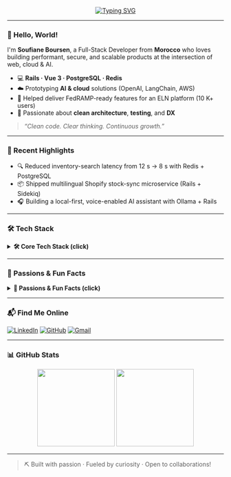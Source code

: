 <!-- ✨ Animated headline -->
<p align="center">
  <a href="https://git.io/typing-svg">
    <img src="https://readme-typing-svg.herokuapp.com?font=Fira+Code&size=24&pause=1000&color=36B37E&center=true&vCenter=true&width=520&lines=Full-Stack+Developer;Cloud+%26+AI+Engineering;Continuous+Learning" alt="Typing SVG" />
  </a>
</p>

---

### 👋 Hello, World!

I'm **Soufiane Boursen**, a Full-Stack Developer from **Morocco** who loves building performant, secure, and scalable products at the intersection of web, cloud & AI.

- 💻  **Rails · Vue 3 · PostgreSQL · Redis**
- ☁️  Prototyping **AI & cloud** solutions (OpenAI, LangChain, AWS)
- 🔐  Helped deliver FedRAMP-ready features for an ELN platform (10 K+ users)
- 🚀  Passionate about **clean architecture**, **testing**, and **DX**

> _“Clean code. Clear thinking. Continuous growth.”_

---

### 🚀 Recent Highlights
- 🔍  Reduced inventory-search latency from 12 s → 8 s with Redis + PostgreSQL
- 📦  Shipped multilingual Shopify stock-sync microservice (Rails + Sidekiq)
- 🎧  Building a local-first, voice-enabled AI assistant with Ollama + Rails

---

### 🛠️ Tech Stack
<details>
  <summary><strong>🛠️ Core Tech Stack (click)</strong></summary>

  Rails · Vue 3 · PostgreSQL · Redis · AWS · Docker · LangChain
</details>

---

### 🎯 Passions & Fun Facts
<details>
  <summary><strong>🎯 Passions & Fun Facts (click)</strong></summary>

  ♟️ **Chess enthusiast** — currently sharpening my Najdorf  
  🎧 **Audiobook addict** — ~40 titles/year, mostly tech & sci-fi
</details>

---

### 📬 Find Me Online
[![LinkedIn](https://img.shields.io/badge/LinkedIn-%230077B5.svg?style=for-the-badge&logo=linkedin&logoColor=white)](https://www.linkedin.com/in/sboursen/)
[![GitHub](https://img.shields.io/badge/GitHub-%2312100E.svg?style=for-the-badge&logo=github&logoColor=white)](https://github.com/Sboursen)
[![Gmail](https://img.shields.io/badge/Gmail-D14836?style=for-the-badge&logo=gmail&logoColor=white)](mailto:dev.sboursen@gmail.com)

---

### 📊 GitHub Stats
<p align="center">
  <img src="https://github-readme-stats.vercel.app/api?username=Sboursen&show_icons=true&count_private=true&hide_border=true&bg_color=00000000&title_color=36B37E&icon_color=36B37E&text_color=ffffff" height="180"/>
  <img src="https://github-readme-stats.vercel.app/api/top-langs/?username=Sboursen&layout=compact&hide=html,css,Jupyter%20notebook&bg_color=00000000&title_color=36B37E&text_color=ffffff" height="180"/>
</p>

---

> ⛏ Built with passion · Fueled by curiosity · Open to collaborations!
